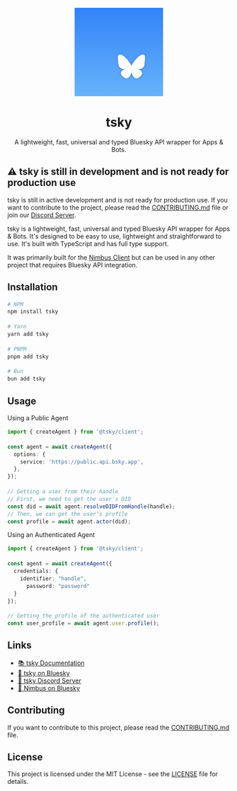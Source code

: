<p align="center">
  <img src="https://raw.githubusercontent.com/tsky-dev/tsky/refs/heads/main/.github/assets/tsky-logo.png" width="200" height="200">
</p>

<h1 align="center">tsky</h1>

<p align="center">
  A lightweight, fast, universal and typed Bluesky API wrapper for Apps & Bots.
</p>

## ⚠️ tsky is still in development and is not ready for production use

tsky is still in active development and is not ready for production use. If you want to contribute to the project, please read the [CONTRIBUTING.md](CONTRIBUTING.md) file or join our [Discord Server](https://discord.gg/KPD7XPUZn3).

tsky is a lightweight, fast, universal and typed Bluesky API wrapper for Apps & Bots. It's designed to be easy to use, lightweight and straightforward to use. It's built with TypeScript and has full type support.

It was primarily built for the [Nimbus Client](https://github.com/nimbus-town/nimbus) but can be used in any other project that requires Bluesky API integration.

## Installation

```bash
# NPM
npm install tsky

# Yarn
yarn add tsky

# PNPM
pnpm add tsky

# Bun
bun add tsky
```

## Usage

Using a Public Agent

```ts
import { createAgent } from '@tsky/client';

const agent = await createAgent({
  options: {
    service: 'https://public.api.bsky.app',
  },
});

// Getting a user from their handle
// First, we need to get the user's DID
const did = await agent.resolveDIDFromHandle(handle);
// Then, we can get the user's profile
const profile = await agent.actor(did);
```

Using an Authenticated Agent

```ts
import { createAgent } from '@tsky/client';

const agent = await createAgent({
  credentials: {
    identifier: "handle",
      password: "password"
  }
});

// Getting the profile of the authenticated user
const user_profile = await agent.user.profile();
```

## Links

- [📚 tsky Documentation](https://tsky.dev/)
- [🦋 tsky on Bluesky](https://bsky.app/profile/tsky.dev)
- [📣 tsky Discord Server](https://discord.gg/KPD7XPUZn3)
- [🦋 Nimbus on Bluesky](https://bsky.app/profile/nimbus.town)

## Contributing

If you want to contribute to this project, please read the [CONTRIBUTING.md](CONTRIBUTING.md) file.

## License

This project is licensed under the MIT License - see the [LICENSE](https://github.com/tsky-dev/tsky/blob/main/LICENSE) file for details.
